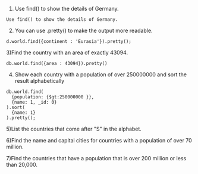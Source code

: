1) Use find() to show the details of Germany.

```
Use find() to show the details of Germany.
```


2) You can use .pretty() to make the output more readable.
```
d.world.find({continent : 'Eurasia'}).pretty();
```

3)Find the country with an area of exactly 43094.
```
db.world.find({area : 43094}).pretty()
```

4) Show each country with a population of over 250000000 and sort the result alphabetically
```
db.world.find(
  {population: {$gt:250000000 }},
  {name: 1, _id: 0}
).sort(
  {name: 1}
).pretty();
```

5)List the countries that come after "S" in the alphabet.


6)Find the name and capital cities for countries with a population of over 70 million.


7)Find the countries that have a population that is over 200 million or less than 20,000.
